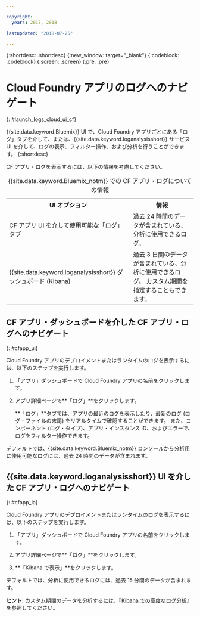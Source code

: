 ```yaml
---

copyright:
  years: 2017, 2018

lastupdated: "2018-07-25"

---
```



{:shortdesc: .shortdesc}
{:new_window: target="_blank"}
{:codeblock: .codeblock}
{:screen: .screen}
{:pre: .pre}

# Cloud Foundry アプリのログへのナビゲート
{: #launch_logs_cloud_ui_cf}

{{site.data.keyword.Bluemix}} UI で、Cloud Foundry アプリごとにある「ログ」タブを介して、または、{{site.data.keyword.loganalysisshort}} サービス UI を介して、ログの表示、フィルター操作、および分析を行うことができます。
{:shortdesc}

CF アプリ・ログを表示するには、以下の情報を考慮してください。 

<table>
  <caption>{{site.data.keyword.Bluemix_notm}} での CF アプリ・ログについての情報</caption>
  <tr>
    <th>UI オプション</th>
    <th>情報</th>
  </tr>
  <tr>
    <td>CF アプリ UI を介して使用可能な「ログ」タブ </td>
    <td>過去 24 時間のデータが含まれている、分析に使用できるログ。</td>
  </tr>
  <tr>
    <td>{{site.data.keyword.loganalysisshort}} ダッシュボード (Kibana)</td>
    <td>過去 3 日間のデータが含まれている、分析に使用できるログ。 カスタム期間を指定することもできます。</td>
  </tr>
</table>


## CF アプリ・ダッシュボードを介した CF アプリ・ログへのナビゲート 
{: #cfapp_ui}

Cloud Foundry アプリのデプロイメントまたはランタイムのログを表示するには、以下のステップを実行します。

1. 「アプリ」ダッシュボードで Cloud Foundry アプリの名前をクリックします。 
    
2. アプリ詳細ページで**「ログ」**をクリックします。
    
    **「ログ」**タブでは、アプリの最近のログを表示したり、最新のログ (ログ・ファイルの末尾) をリアルタイムで確認することができます。 また、コンポーネント (ログ・タイプ)、アプリ・インスタンス ID、およびエラーで、ログをフィルター操作できます。
    
デフォルトでは、{{site.data.keyword.Bluemix_notm}} コンソールから分析用に使用可能なログには、過去 24 時間のデータが含まれます。


## {{site.data.keyword.loganalysisshort}} UI を介した CF アプリ・ログへのナビゲート 
{: #cfapp_la}

Cloud Foundry アプリのデプロイメントまたはランタイムのログを表示するには、以下のステップを実行します。

1. 「アプリ」ダッシュボードで Cloud Foundry アプリの名前をクリックします。 
    
2. アプリ詳細ページで**「ログ」**をクリックします。
    
3. **「Kibana で表示」**をクリックします。

デフォルトでは、分析に使用できるログには、過去 15 分間のデータが含まれます。

**ヒント:** カスタム期間のデータを分析するには、『[Kibana での高度なログ分析](/docs/services/CloudLogAnalysis/kibana/analyzing_logs_Kibana.html#analyzing_logs_Kibana)』を参照してください。 


